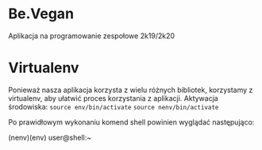 # Be.Vegan
Aplikacja na programowanie zespołowe 2k19/2k20

# Virtualenv
Ponieważ nasza aplikacja korzysta z wielu różnych bibliotek, korzystamy z virtualenv, aby ułatwić proces korzystania z aplikacji.
Aktywacja środowiska:
``` source env/bin/activate ```
``` source nenv/bin/activate ```

Po prawidłowym wykonaniu komend shell powinien wyglądać następująco:

(nenv)(env) user@shell:~
